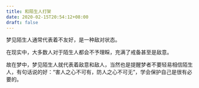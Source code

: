 ```yaml
---
title: 和陌生人打架
date: 2020-02-15T20:54:12+08:00
draft: false
---
```


梦见陌生人通常代表着不友好，是一种敌对状态。

在现实中，大多数人对于陌生人都会不予理睬，充满了戒备甚至是敌意。

故在梦中，梦见陌生人就代表着敌意和敌人，当然也是提醒梦者不要轻易相信陌生人，有句话说的好：“害人之心不可有，防人之心不可无”，学会保护自己是很有必要的。

